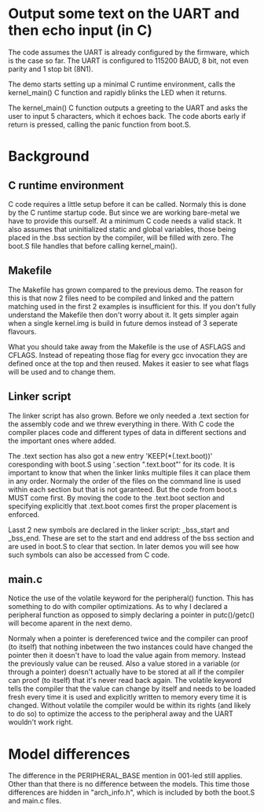 Output some text on the UART and then echo input (in C)
=======================================================

The code assumes the UART is already configured by the firmware, which
is the case so far. The UART is configured to 115200 BAUD, 8 bit, not
even parity and 1 stop bit (8N1).

The demo starts setting up a minimal C runtime environment, calls the
kernel_main() C function and rapidly blinks the LED when it returns.

The kernel_main() C function outputs a greeting to the UART and asks
the user to input 5 characters, which it echoes back. The code aborts
early if return is pressed, calling the panic function from boot.S.

Background
==========

C runtime environment
---------------------

C code requires a little setup before it can be called. Normaly this
is done by the C runtime startup code. But since we are working
bare-metal we have to provide this ourself. At a minimum C code needs
a valid stack. It also assumes that uninitialized static and global
variables, those being placed in the .bss section by the compiler,
will be filled with zero. The boot.S file handles that before calling
kernel_main().

Makefile
--------

The Makefile has grown compared to the previous demo. The reason for
this is that now 2 files need to be compiled and linked and the
pattern matching used in the first 2 examples is insufficient for
this. If you don't fully understand the Makefile then don't worry
about it. It gets simpler again when a single kernel.img is build in
future demos instead of 3 seperate flavours.

What you should take away from the Makefile is the use of ASFLAGS and
CFLAGS. Instead of repeating those flag for every gcc invocation they
are defined once at the top and then reused. Makes it easier to see
what flags will be used and to change them.

Linker script
-------------

The linker script has also grown. Before we only needed a .text
section for the assembly code and we threw everything in there. With C
code the compiler places code and different types of data in different
sections and the important ones where added.

The .text section has also got a new entry 'KEEP(*(.text.boot))'
coresponding with boot.S using '.section ".text.boot"' for its
code. It is important to know that when the linker links multiple
files it can place them in any order. Normaly the order of the files
on the command line is used within each section but that is not
garanteed. But the code from boot.s MUST come first. By moving the
code to the .text.boot section and specifying explicitly that
.text.boot comes first the proper placement is enforced.

Lasst 2 new symbols are declared in the linker script: _bss_start and
_bss_end. These are set to the start and end address of the bss
section and are used in boot.S to clear that section. In later demos
you will see how such symbols can also be accessed from C code.

main.c
------

Notice the use of the volatile keyword for the peripheral() function.
This has something to do with compiler optimizations. As to why I
declared a peripheral function as opposed to simply declaring a
pointer in putc()/getc() will become aparent in the next demo.

Normaly when a pointer is dereferenced twice and the compiler can
proof (to itself) that nothing inbetween the two instances could have
changed the pointer then it doesn't have to load the value again from
memory. Instead the previously value can be reused. Also a value
stored in a variable (or through a pointer) doesn't actually have to
be stored at all if the compiler can proof (to itself) that it's never
read back again. The volatile keyword tells the compiler that the
value can change by itself and needs to be loaded fresh every time it
is used and explicitly written to memory every time it is
changed. Without volatile the compiler would be within its rights (and
likely to do so) to optimize the access to the peripheral away and
the UART wouldn't work right.

Model differences
=================

The difference in the PERIPHERAL_BASE mention in 001-led still
applies. Other than that there is no difference between the models.
This time those differences are hidden in "arch_info.h", which is
included by both the boot.S and main.c files.
